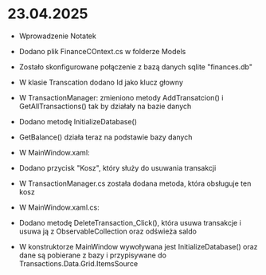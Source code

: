 # 23.04.2025
- Wprowadzenie Notatek
- Dodano plik FinanceCOntext.cs w folderze Models
- Zostało skonfigurowane połączenie z bazą danych sqlite "finances.db"
- W klasie Transcation dodano Id jako klucz głowny
- W TransactionManager: zmieniono metody AddTransatcion() i GetAllTransactions() tak by działały na bazie danych
- Dodano metodę InitializeDatabase()
- GetBalance() działa teraz na podstawie bazy danych

- W MainWindow.xaml:
- Dodano przycisk "Kosz", który służy do usuwania transakcji
- W TransactionManager.cs została dodana metoda, która obsługuje ten kosz

- W MainWindow.xaml.cs:
- Dodano metodę DeleteTransaction_Click(), która usuwa transakcje i usuwa ją z ObservableCollection oraz odświeża saldo
- W konstruktorze MainWindow wywoływana jest InitializeDatabase() oraz dane są pobierane z bazy i przypisywane do Transactions.Data.Grid.ItemsSource